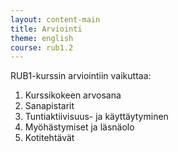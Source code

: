 ```yaml
---
layout: content-main
title: Arviointi
theme: english
course: rub1.2
---
```


RUB1-kurssin arviointiin vaikuttaa:

1. Kurssikokeen arvosana
2. Sanapistarit
3. Tuntiaktiivisuus- ja käyttäytyminen
4. Myöhästymiset ja läsnäolo
5. Kotitehtävät